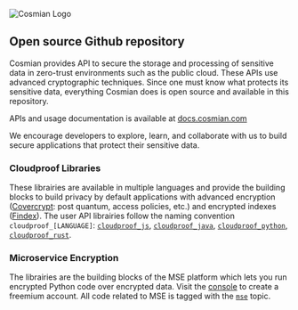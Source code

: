 ![Cosmian Logo](https://cosmian.com/wp-content/uploads/2022/10/Logo-2.svg)
## Open source Github repository

Cosmian provides API to secure the storage and processing of sensitive data in zero-trust environments such as the public cloud. These APIs use advanced cryptographic techniques. Since one must know what protects its sensitive data, everything Cosmian does is open source and available in this repository.

APIs and usage documentation is available at [docs.cosmian.com](https://docs.cosmian.com)

We encourage developers to explore, learn, and collaborate with us to build secure applications that protect their sensitive data.

### Cloudproof Libraries
These librairies are available in multiple languages and provide the building blocks to build privacy by default applications with advanced encryption ([Covercrypt](https://github.com/Cosmian/cover_crypt): post quantum, access policies, etc.) and encrypted indexes ([Findex](https://github.com/Cosmian/findex)).
The user API librairies follow the naming convention `cloudproof_[LANGUAGE]`: [`cloudproof_js`](https://github.com/Cosmian/cloudproof_js), [`cloudproof_java`](https://github.com/Cosmian/cloudproof_java), [`cloudproof_python`](https://github.com/Cosmian/cloudproof_python), [`cloudproof_rust`](https://github.com/Cosmian/cloudproof_rust).

### Microservice Encryption
The librairies are the building blocks of the MSE platform which lets you run encrypted Python code over encrypted data. Visit the [console](https://console.cosmian.com) to create a freemium account. All code related to MSE is tagged with the [`mse`](https://github.com/search?q=topic%3Amse+org%3ACosmian+fork%3Atrue&type=repositories) topic.
